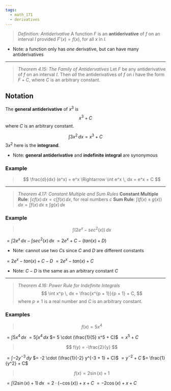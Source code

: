 ```yaml
---
tags:
  - math_171
  - derivatives
---
```


> *Definition: Antiderivative*
> A function $F$ is an **antiderivative** of $f$ on an interval $I$ provided $F'(x) = f(x)$, for all $x$ in $I$.

- Note: a function only has *one* derivative, but can have many antiderivatives

---

> *Theorem 4.15: The Family of Antidervatives*
> Let $F$ be any antiderivative of $f$ on an interval $I$. Then *all* the antiderivatives of $f$ on $i$ have the form $F + C$, where $C$ is an arbitrary constant.

## Notation

The **general antiderivative** of $x^3$ is
$$ x^3 + C $$
where $C$ is an arbitrary constant.

$$ \int 3x^2 \, dx = x^3 + C $$
$3x^2$ here is the **integrand**.

- Note: **general antiderivative** and **indefinite integral** are synonymous

### Example

> $$ \frac{d}{dx} (e^x) = e^x \Rightarrow \int e^x \, dx = e^x + C $$

---

> *Theorem 4.17: Constant Multiple and Sum Rules*
> **Constant Multiple Rule**: $\int cf(x) \, dx = c \int f(x) \, dx$, for real numbers $c$
> **Sum Rule**: $\int (f(x) \pm g(x)) \, dx = \int f(x) \, dx \pm \int g(x) \, dx$

### Example

> $$ \int (2e^x - sec^2(x)) \, dx $$

$= \int 2e^x \, dx - \int sec^2(x) \, dx$
$= 2e^x + C - (tan(x) + D)$
- Note: cannot use two $C$s since $C$ and $D$ are different constants

$= 2e^x - tan(x) + C - D$
$= 2e^x - tan(x) + C$
- Note: $C - D$ is the same as an arbitrary constant $C$

---

> *Theorem 4.16: Power Rule for Indefinite Integrals*
> $$ \int x^p \, dx = \frac{x^{p + 1}}{p + 1} + C, $$
> where $p \neq 1$ is a real number and $C$ is an arbitrary constant.

### Examples

> $$ f(x) = 5x^4 $$

$= \int 5x^4 \, dx$
$= 5 \int x^4 \, dx$
$= 5 \cdot (\frac{1}{5} x^5 + C)$
$= x^5 + C$


> $$ f(y) = -\frac{2}{y} $$

$= \int -2y^{-3} \, dy$
$= -2 \cdot (\frac{1}{-2} y^{-3 + 1} + C)$
$= y^{-2} + C$
$= \frac{1}{y^2} + C$

> $$ f(x) = 2 \sin(x) + 1 $$

$= \int (2 \sin(x) + 1) \, dx$
$= 2 \cdot (-\cos(x)) + x + C$
$= -2 \cos(x) + x + C$